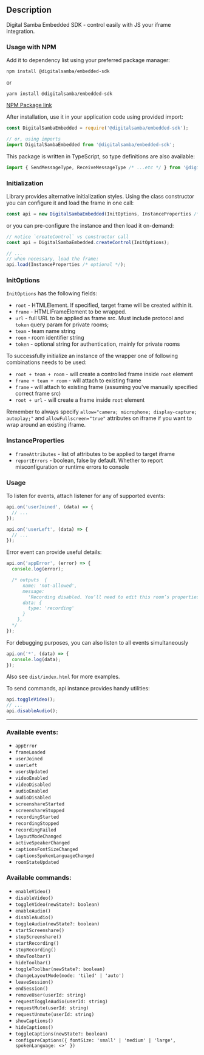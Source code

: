 ## Description

Digital Samba Embedded SDK - control easily with JS your iframe integration.

### Usage with NPM

Add it to dependency list using your preferred package manager:

`npm install @digitalsamba/embedded-sdk`

or

`yarn install @digitalsamba/embedded-sdk`

[NPM Package link](https://www.npmjs.com/package/@digitalsamba/embedded-sdk)


After installation, use it in your application code using provided import:

```js
const DigitalSambaEmbedded = require('@digitalsamba/embedded-sdk');

// or, using imports
import DigitalSambaEmbedded from '@digitalsamba/embedded-sdk';
```

This package is written in TypeScript, so type definitions are also available:

```ts
import { SendMessageType, ReceiveMessageType /* ...etc */ } from '@digitalsamba/embedded-sdk';
```

### Initialization

Library provides alternative initialization styles. Using the class constructor you can configure it and load the frame
in one call:

```js
const api = new DigitalSambaEmbedded(InitOptions, InstanceProperties /* optional */);
```

or you can pre-configure the instance and then load it on-demand:

```js
// notice `createControl` vs constructor call
const api = DigitalSambaEmbedded.createControl(InitOptions);

// ...
// when necessary, load the frame:
api.load(InstanceProperties /* optional */);
```

### InitOptions

`InitOptions` has the following fields:

- `root` - HTMLElement. If specified, target frame will be created within it.
- `frame` - HTMLIFrameElement to be wrapped.
- `url` - full URL to be applied as frame src. Must include protocol and `token` query param for private rooms;
- `team` - team name string
- `room` - room identifier string
- `token` - optional string for authentication, mainly for private rooms

To successfully initialize an instance of the wrapper one of following combinations needs to be used:

- `root + team + room` - will create a controlled frame inside `root` element
- `frame + team + room` - will attach to existing frame
- `frame` - will attach to existing frame (assuming you've manually specified correct frame src)
- `root + url` - will create a frame inside `root` element

Remember to always specify `allow="camera; microphone; display-capture; autoplay;"` and `allowFullscreen="true"` attributes on iframe if you want to wrap around an existing iframe.

### InstanceProperties

- `frameAttributes` - list of attributes to be applied to target iframe
- `reportErrors` - boolean, false by default. Whether to report misconfiguration or runtime errors to console

### Usage

To listen for events, attach listener for any of supported events:

```js
api.on('userJoined', (data) => {
  // ...
});

api.on('userLeft', (data) => {
  // ...
});
```

Error event can provide useful details:
```js
api.on('appError', (error) => {
  console.log(error);

  /* outputs  {
      name: 'not-allowed',
      message:
        'Recording disabled. You’ll need to edit this room’s properties to record sessions in this room',
      data: {
        type: 'recording'
      }
    },
  */
});
```


For debugging purposes, you can also listen to all events simultaneously
```js
api.on('*', (data) => {
  console.log(data);
});
```

Also see `dist/index.html` for more examples.

To send commands, api instance provides handy utilities:

```js
api.toggleVideo();
// ...
api.disableAudio();
```

---

### Available events:
- `appError`
- `frameLoaded`
- `userJoined`
- `userLeft`
- `usersUpdated`
- `videoEnabled`
- `videoDisabled`
- `audioEnabled`
- `audioDisabled`
- `screenshareStarted`
- `screenshareStopped`
- `recordingStarted`
- `recordingStopped`
- `recordingFailed`
- `layoutModeChanged`
- `activeSpeakerChanged`
- `captionsFontSizeChanged`
- `captionsSpokenLanguageChanged`
- `roomStateUpdated`

### Available commands:
- `enableVideo()`
- `disableVideo()`
- `toggleVideo(newState?: boolean)`
- `enableAudio()`
- `disableAudio()`
- `toggleAudio(newState?: boolean)`
- `startScreenshare()`
- `stopScreenshare()`
- `startRecording()`
- `stopRecording()`
- `showToolbar()`
- `hideToolbar()`
- `toggleToolbar(newState?: boolean)`
- `changeLayoutMode(mode: 'tiled' | 'auto')`
- `leaveSession()`
- `endSession()`
- `removeUser(userId: string)`
- `requestToggleAudio(userId: string)`
- `requestMute(userId: string)`
- `requestUnmute(userId: string)`
- `showCaptions()`
- `hideCaptions()`
- `toggleCaptions(newState?: boolean)`
- `configureCaptions({ fontSize: 'small' | 'medium' | 'large', spokenLanguage: <>' })`
